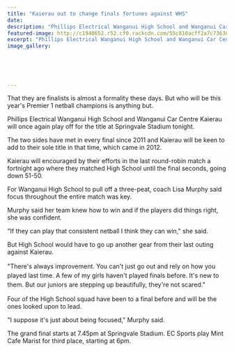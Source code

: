 ```yaml
---
title: "Kaierau out to change finals fortunes against WHS"
date: 
description: "Phillips Electrical Wanganui High School and Wanganui Car Centre Kaierau will once again play off for the title at Springvale Stadium tonight, Wanganui Chronicle article 10/8/15..."
featured-image: http://c1940652.r52.cf0.rackcdn.com/55c810acff2a7c7363001a3e/A1-Netball-in-Triangle-with-Jerseys-on-Aug-2015.gif
excerpt: "Phillips Electrical Wanganui High School and Wanganui Car Centre Kaierau will once again play off for the title at Springvale Stadium tonight Monday 10 August."
image_gallery:
    
    
    
    
    
---
```


<p>That they are finalists is almost a formality these days. But who will be this year's Premier 1 netball champions is anything but.</p>
<p>Phillips Electrical Wanganui High School and Wanganui Car Centre Kaierau will once again play off for the title at Springvale Stadium tonight.</p>
<p>The two sides have met in every final since 2011 and Kaierau will be keen to add to their sole title in that time, which came in 2012.</p>
<p>Kaierau will encouraged by their efforts in the last round-robin match a fortnight ago where they matched High School until the final seconds, going down 51-50.</p>
<p>For Wanganui High School to pull off a three-peat, coach Lisa Murphy said focus throughout the entire match was key.</p>
<p>Murphy said her team knew how to win and if the players did things right, she was confident.</p>
<p>"If they can play that consistent netball I think they can win," she said.</p>
<p>But High School would have to go up another gear from their last outing against Kaierau.</p>
<p>"There's always improvement.&nbsp;<span style="line-height: 1.5;">You can't just go out and rely on how you played last time. A few of my girls haven't played finals before. It's new to them. But our juniors are stepping up beautifully, they're not scared."</span></p>
<p>Four of the High School squad have been to a final before and will be the ones looked upon to lead.</p>
<p>"I suppose it's just about being focused," Murphy said.</p>
<p>The grand final starts at 7.45pm at Springvale Stadium. EC Sports play Mint Cafe Marist for third place, starting at 6pm.</p>

